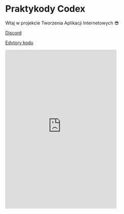 # <i class="logo"></i> Praktykody Codex
Wtaj w projekcie Tworzenia Aplikacji Internetowych 😎

<!-- <button onclick="loadRoadMap()" id="refreshRoadMap">rozwiń rozkład jazdy</button> -->
<!--  
<h2 id="stage1" class="roadmap-header">Basic</h2>
<ul class="roadmap" id="roadmap-stage1"></ul>

<h2 id="stage2" class="roadmap-header">Intermediate</h2>
<ul class="roadmap" id="roadmap-stage2"></ul> -->

<!-- <h2 id="stage3" class="roadmap-header">Advanced</h2>
<ul class="roadmap" id="roadmap-stage3"></ul> -->
<!-- 
[roadmap source](https://codepen.io/NomadRazor/details/RXWeVz) -->

[Discord](https://discord.gg/zhfjEUpmp7)

[Edytory kodu](/code_editors)


<iframe src="https://discord.com/widget?id=1084429706746671204&theme=dark" width="350" height="500" allowtransparency="true" frameborder="0" sandbox="allow-popups allow-popups-to-escape-sandbox allow-same-origin allow-scripts"></iframe>

<style>
/* h1 .anchor span{
  display:flex;
  align-items:center;
}

ul.roadmap{
  display:grid;
  flex-direction:column;
  list-style:none;
  padding:0;
  margin:0;
  transition:.4s;
}
ul.roadmap > li{
  display:grid;
  grid-template-columns:45% 10% 45%;
  width:100%;
  grid-template-rows:100%;
  grid-template-areas: "left center right";
  height:auto;
  position:relative;
  transition:.4s;
  padding-bottom:5px;
} 

ul.roadmap > li:last-child{
  padding-bottom:30px;  
}

ul.roadmap > li:first-child{
  padding-top:30px; 
}

ul.roadmap > li:before{
  content:'';
  display:block;
  position:absolute;
  left:50%;
  top:60px;
  height:40px;
  width:40px;
  background:#252525;
  border-radius:50%;
  transform:translate(-50%,-100%);
  box-sizing:border-box;
  border:5px #25C3F2 solid;
  transition: .8s;
}

ul.roadmap > li:after{
  content:'';
  display:block;
  position:absolute;
  left:50%;
  top:0;
  height:100%;
  width:4px;
  background:#25C3F2;
  box-sizing:border-box;
  transform:translateX(-50%);
  z-index:-1;
}

ul.roadmap > li:nth-child(odd) .roadmap-item{
   grid-area:left;
  text-align:right;
}

ul.roadmap > li:nth-child(odd) .date-placeholder{
  grid-area:right;
  text-align:left;
}

ul.roadmap > li:nth-child(odd) .roadmap-item .roadmap-footer,
ul.roadmap > li:nth-child(odd) .roadmap-item .roadmap-header,
ul.roadmap > li:nth-child(odd) .roadmap-item .roadmap-body,
ul.roadmap > li:nth-child(odd) .roadmap-item .roadmap-detail
{
  justify-content:flex-end;
}

ul.roadmap > li:nth-child(even) .roadmap-item{
   grid-area:right;
  text-align:left;
}

ul.roadmap > li:nth-child(even) .date-placeholder{
  grid-area:left;
  text-align:right;
}
.roadmap-item{  
  display:grid;
  grid-template-columns:100%;
  grid-template-rows: repeat(4,max-content);
  padding:0;
  margin:0px 20px;
  overflow:hidden;
  transition: .4s;
}

.roadmap-item  div:not(.roadmap-header){
   height:max-content;
}

.roadmap-item.hidden > div:not(.roadmap-header){
   visibility:hidden;
   height:0;
}

.roadmap-item .roadmap-header{
  display:flex;
  flex-direction:column;
  padding:10px 10px;
  font-size:22px;
  margin-bottom:10px;
  font-weight:800;
}

.roadmap-item .roadmap-sub-header{
  display:flex;
  padding:5px 5px;
  font-size:18px;
  font-weight:600;
  justify-content:inherit;
}

.roadmap-item .roadmap-body{
  display:flex;
  font-size:16px;
  padding: 0 10px;
  margin-bottom:10px;
}

.roadmap-item .roadmap-footer{
  display:flex;
  flex-wrap:wrap;
  padding:10px 10px;
}

.roadmap-item .roadmap-detail{
  display:flex;
  height:auto;
}

.roadmap-item .roadmap-attribute{
  display:block;
  padding:5px 10px;
  margin:5px 5px;
  background:#3994F5;
  border-radius:1em;
}

.date-placeholder{
  display:block;
  align-self:center;
  letter-spacing:3px;
  font-size:22px;
  font-weight:700;
  
}

.roadmap-header{
  padding:1rem;
  margin:0 !important;
}

.roadmap-header#stage1{
  background: #DB5151;
}

.roadmap-header#stage2{
  background: #51B7DB;
}

.roadmap-header#stage1 ~ ul.roadmap > li:before{
  border:5px #DB5151 solid;
}

.roadmap-header#stage1 ~ ul.roadmap > li:after{
  background: #DB5151;
}

.roadmap-header#stage2 ~ ul.roadmap > li:before{
  border:5px #51B7DB solid;
}

.roadmap-header#stage2 ~ ul.roadmap > li:after{
  background: #51B7DB;
}

ul.timeline{
  display:flex;
  list-style:none;
  font-family:"Segoe UI";
  padding:0 10px;
  margin-bottom:40px;
  text-align:center;
}

ul.timeline > li{
  display:flex;
  position:relative;
  padding:5px 10px;
}

ul.timeline > li:before{
  content:'';
  display:block;
  position:absolute;
  left:50%;
  top:calc(100% + 20px);
  height:20px;
  width:20px;
  background:#252525;
  border-radius:50%;
  transform:translate(-50%,-100%);
  box-sizing:border-box;
  border:3px #ddd solid;
  box-shadow:inset 0 0 4px 1px #333;
  transition: .8s;
}
ul.timeline > li[checked]:before{
  background:#29C00B;
  border:3px #ddd solid;
  
}

ul.timeline > li[active]:before{
  background:#EEA835 ;
  border:3px #ddd solid;
  
}

ul.timeline > li:after{
  content:'';
  display:block;
  position:absolute;
  left:calc(50% + 10px);
  top:calc(100% + 8px);
  height:4px;
  width:100%;
  background:#ddd;
  box-sizing:border-box;
  
  z-index:-1;
}

ul.timeline > li:last-child:after{
  display:none;
} */
</style>
